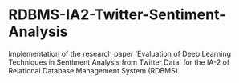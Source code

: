 # RDBMS-IA2-Twitter-Sentiment-Analysis
Implementation of the research paper 'Evaluation of Deep Learning Techniques in  Sentiment Analysis from Twitter Data' for the IA-2 of Relational Database Management System (RDBMS) 

